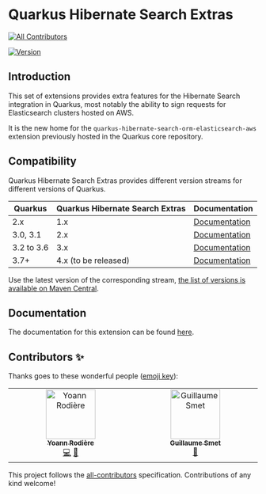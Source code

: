 # Quarkus Hibernate Search Extras
<!-- ALL-CONTRIBUTORS-BADGE:START - Do not remove or modify this section -->
[![All Contributors](https://img.shields.io/badge/all_contributors-2-orange.svg?style=flat-square)](#contributors-)
<!-- ALL-CONTRIBUTORS-BADGE:END -->

[![Version](https://img.shields.io/maven-central/v/io.quarkiverse.hibernatesearchextras/quarkus-hibernate-search-extras-parent?logo=apache-maven&style=flat-square)](https://central.sonatype.com/artifact/io.quarkiverse.hibernatesearchextras/quarkus-hibernate-search-orm-elasticsearch-aws)

## Introduction

This set of extensions provides extra features for the Hibernate Search integration in Quarkus, most notably the ability to sign requests for Elasticsearch clusters hosted on AWS.

It is the new home for the `quarkus-hibernate-search-orm-elasticsearch-aws` extension previously hosted in the Quarkus core repository.

## Compatibility

Quarkus Hibernate Search Extras provides different version streams for different versions of Quarkus.

| Quarkus    | Quarkus Hibernate Search Extras | Documentation                                                                                                  |
|------------|---------------------------------|----------------------------------------------------------------------------------------------------------------|
| 2.x        | 1.x                             | [Documentation](https://quarkiverse.github.io/quarkiverse-docs/quarkus-hibernate-search-extras/1.x/index.html) |
| 3.0, 3.1   | 2.x                             | [Documentation](https://quarkiverse.github.io/quarkiverse-docs/quarkus-hibernate-search-extras/2.x/index.html) |
| 3.2 to 3.6 | 3.x                             | [Documentation](https://quarkiverse.github.io/quarkiverse-docs/quarkus-hibernate-search-extras/3.x/index.html) |
| 3.7+       | 4.x (to be released)            | [Documentation](https://quarkiverse.github.io/quarkiverse-docs/quarkus-hibernate-search-extras/dev/index.html) |


Use the latest version of the corresponding stream, [the list of versions is available on Maven Central](https://search.maven.org/artifact/io.quarkiverse.hibernatesearchextras/quarkus-hibernate-search-orm-elasticsearch-aws).

## Documentation

The documentation for this extension can be found [here](https://quarkiverse.github.io/quarkiverse-docs/quarkus-hibernate-search-extras/dev/index.html).

## Contributors ✨

Thanks goes to these wonderful people ([emoji key](https://allcontributors.org/docs/en/emoji-key)):

<!-- ALL-CONTRIBUTORS-LIST:START - Do not remove or modify this section -->
<!-- prettier-ignore-start -->
<!-- markdownlint-disable -->
<table>
  <tbody>
    <tr>
      <td align="center" valign="top" width="14.28%"><a href="https://github.com/yrodiere"><img src="https://avatars.githubusercontent.com/u/412878?v=4?s=100" width="100px;" alt="Yoann Rodière"/><br /><sub><b>Yoann Rodière</b></sub></a><br /><a href="https://github.com/quarkiverse/quarkus-hibernate-search-extras/commits?author=yrodiere" title="Code">💻</a> <a href="#maintenance-yrodiere" title="Maintenance">🚧</a></td>
      <td align="center" valign="top" width="14.28%"><a href="https://lesincroyableslivres.fr/"><img src="https://avatars.githubusercontent.com/u/1279749?v=4?s=100" width="100px;" alt="Guillaume Smet"/><br /><sub><b>Guillaume Smet</b></sub></a><br /><a href="#maintenance-gsmet" title="Maintenance">🚧</a></td>
    </tr>
  </tbody>
</table>

<!-- markdownlint-restore -->
<!-- prettier-ignore-end -->

<!-- ALL-CONTRIBUTORS-LIST:END -->

This project follows the [all-contributors](https://github.com/all-contributors/all-contributors) specification. Contributions of any kind welcome!
